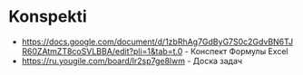 # Konspekti

- https://docs.google.com/document/d/1zbRhAg7GdByG7S0c2GdvBN6TJR60ZAtmZT8coSVLBBA/edit?pli=1&tab=t.0 - Конспект Формулы Excel
- https://ru.yougile.com/board/lr2sp7ge8lwm - Доска задач
  

